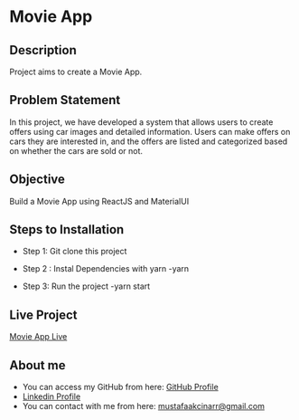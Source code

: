 # Movie App

## Description

Project aims to create a Movie App.

## Problem Statement

In this project, we have developed a system that allows users to create offers using car images and detailed information. Users can make offers on cars they are interested in, and the offers are listed and categorized based on whether the cars are sold or not.


## Objective

Build a Movie App using ReactJS and MaterialUI

## Steps to Installation

- Step 1: Git clone this project

- Step 2 : Instal Dependencies with yarn
-yarn

- Step 3: Run the project
-yarn start

## Live Project

[Movie App Live]()

## About me
- You can access my GitHub from here: [GitHub Profile](https://github.com/mustafaakcinar)
- [Linkedin Profile](https://www.linkedin.com/in/mustafaakcinar/)
- You can contact with me from here: mustafaakcinarr@gmail.com
